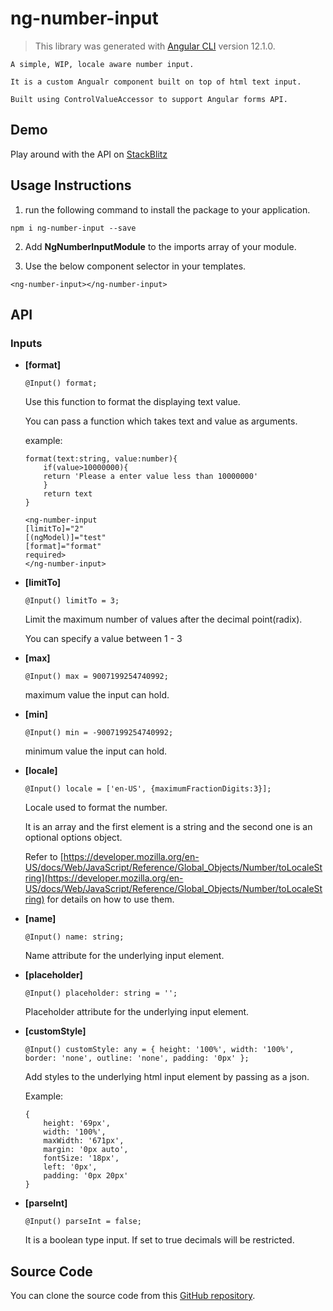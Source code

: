 # ng-number-input
    
> This library was generated with [Angular CLI](https://github.com/angular/angular-cli) version 12.1.0.

    A simple, WIP, locale aware number input. 

    It is a custom Angualr component built on top of html text input. 
    
    Built using ControlValueAccessor to support Angular forms API.
    
## Demo
Play around with the API on [StackBlitz](https://stackblitz.com/edit/angular-ivy-kqpxgd?devtoolsheight=33&file=src/app/app.component.html)


## Usage Instructions

1. run the following command to install the package to your application.

```
npm i ng-number-input --save 
```

2. Add **NgNumberInputModule** to the imports array of your module.

3. Use the below component selector in your templates.
```
<ng-number-input></ng-number-input>
```

## API

### Inputs

- **\[format\]** 
    ```
    @Input() format;
    ```
    Use this function to format the displaying text value.

    You can pass a function which takes text and value as arguments.

    example:

    ```
    format(text:string, value:number){
        if(value>10000000){
        return 'Please a enter value less than 10000000'
        }
        return text
    }
 
    <ng-number-input
    [limitTo]="2"
    [(ngModel)]="test"
    [format]="format"
    required>
    </ng-number-input>
    ```


- **\[limitTo\]** 
    ```
    @Input() limitTo = 3;
    ```
    Limit the maximum number of values after the decimal point(radix).

    You can specify a value between 1 - 3

- **\[max\]** 
    ```
    @Input() max = 9007199254740992;
    ```
    maximum value the input can hold.

- **\[min\]** 
    ```
    @Input() min = -9007199254740992;
    ```
    minimum value the input can hold.

- **\[locale\]** 
    ```
    @Input() locale = ['en-US', {maximumFractionDigits:3}];
    ```
    Locale used to format the number. 
    
    It is an array and the first element is a string and the second one is an optional options object.

    Refer to [https://developer.mozilla.org/en-US/docs/Web/JavaScript/Reference/Global_Objects/Number/toLocaleString](https://developer.mozilla.org/en-US/docs/Web/JavaScript/Reference/Global_Objects/Number/toLocaleString) for details on how to use them.

- **\[name\]** 
    ```
    @Input() name: string;
    ```
    Name attribute for the underlying input element.

- **\[placeholder\]** 
    ```
    @Input() placeholder: string = '';
    ```
    Placeholder attribute for the underlying input element.

- **\[customStyle\]** 
    ```
    @Input() customStyle: any = { height: '100%', width: '100%', border: 'none', outline: 'none', padding: '0px' };
    ```
    Add styles to the underlying html input element by passing as a json.

    Example:
    ```
    {
        height: '69px',
        width: '100%',
        maxWidth: '671px',
        margin: '0px auto',
        fontSize: '18px',
        left: '0px',
        padding: '0px 20px'
    }
    ```
- **\[parseInt\]** 
    ```
    @Input() parseInt = false;
    ```
    It is a boolean type input. If set to true decimals will be restricted. 

## Source Code
You can clone the source code from this [GitHub repository](https://github.com/shashankpenumatcha/ng-number-input).
